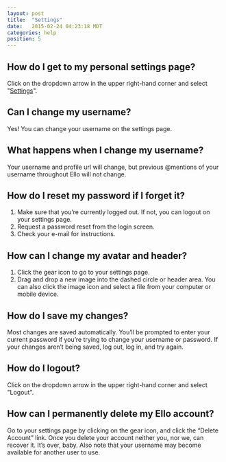 ```yaml
---
layout: post
title:  "Settings"
date:   2015-02-24 04:23:18 MDT
categories: help
position: 5
---
```

## How do I get to my personal settings page?

Click on the dropdown arrow in the upper right-hand corner and select "[Settings](https://ello.co/settings)".

## Can I change my username?

Yes! You can change your username on the settings page.

## What happens when I change my username?

Your username and profile url will change, but previous @mentions of your username throughout Ello will not change.

## How do I reset my password if I forget it?

1. Make sure that you’re currently logged out. If not, you can logout on your settings page.
2. Request a password reset from the login screen.
3. Check your e-mail for instructions.

## How can I change my avatar and header?

1. Click the gear icon to go to your settings page.
2. Drag and drop a new image into the dashed circle or header area. You can also click the image icon and select a file from your computer or mobile device.

## How do I save my changes?

Most changes are saved automatically. You’ll be prompted to enter your current password if you’re trying to change your username or password. If your changes aren’t being saved, log out, log in, and try again.

## How do I logout?

Click on the dropdown arrow in the upper right-hand corner and select "Logout".

## How can I permanently delete my Ello account?

Go to your settings page by clicking on the gear icon, and click the “Delete Account” link. Once you delete your account neither you, nor we, can recover it. It’s over, baby. Also note that your username may become available for another user to use.
